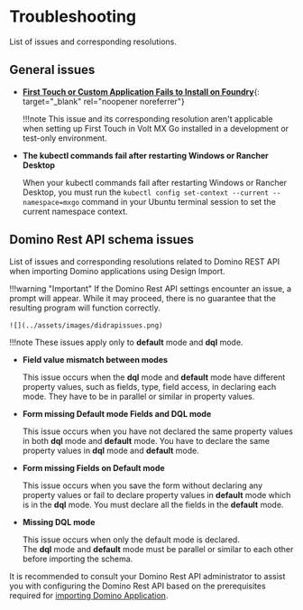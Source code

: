 # Troubleshooting

List of issues and corresponding resolutions. 

## General issues

- [**First Touch or Custom Application Fails to Install on Foundry**](https://support.hcltechsw.com/csm?id=kb_article&sysparm_article=KB0106427){: target="_blank" rel="noopener noreferrer"}

    !!!note
        This issue and its corresponding resolution aren't applicable when setting up First Touch in Volt MX Go installed in a development or test-only environment.   

- **The kubectl commands fail after restarting Windows or Rancher Desktop**

    When your kubectl commands fail after restarting Windows or Rancher Desktop, you must run the `kubectl config set-context --current --namespace=mxgo` command in your Ubuntu terminal session to set the current namespace context.

## Domino Rest API schema issues

List of issues and corresponding resolutions related to Domino REST API when importing Domino applications using Design Import.

!!!warning "Important"
    If the Domino Rest API settings encounter an issue, a prompt will appear. While it may proceed, there is no guarantee that the resulting program will function correctly.

    ![](../assets/images/didrapissues.png)


!!!note
    These issues apply only to **default** mode and **dql** mode.

- **Field value mismatch between modes** 

    This issue occurs when the **dql** mode and **default** mode have different property values, such as fields, type, field access, in declaring each mode. They have to be in parallel or similar in property values.

- **Form missing Default mode Fields and DQL mode**

    This issue occurs when you have not declared the same property values in both **dql** mode and **default** mode. You have to declare the same property values in **dql** mode and **default** mode.

- **Form missing Fields on Default mode**

    This issue occurs when you save the form without declaring any property values or fail to declare property values in **default** mode which is in the **dql** mode. You must declare all the fields in the **default** mode.

- **Missing DQL mode**

     This issue occurs when only the default mode is declared. The **dql** mode and **default** mode must be parallel or similar to each other before importing the schema.

It is recommended to consult your Domino Rest API administrator to assist you with configuring the Domino Rest API based on the prerequisites required for [importing Domino Application](../tutorials/designimport.md#before-you-start).

